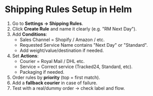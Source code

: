 # Shipping Rules Setup in Helm

1. Go to **Settings → Shipping Rules**.
2. Click **Create Rule** and name it clearly (e.g. "RM Next Day").
3. Add **Conditions**:
   - Sales Channel = Shopify / Amazon / etc.
   - Requested Service Name contains "Next Day" or "Standard".
   - Add weight/value/destination if needed.
4. Set **Actions**:
   - Courier = Royal Mail / DHL etc.
   - Service = Correct service (Tracked24, Standard, etc).
   - Packaging if needed.
5. Order rules by **priority** (top = first match).
6. Add a **fallback courier** in case of failure.
7. Test with a real/dummy order → check label and flow.
